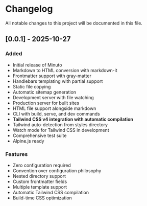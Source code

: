 # Changelog

All notable changes to this project will be documented in this file.

## [0.0.1] - 2025-10-27

### Added

- Initial release of Minuto
- Markdown to HTML conversion with markdown-it
- Frontmatter support with gray-matter
- Handlebars templating with partial support
- Static file copying
- Automatic sitemap generation
- Development server with file watching
- Production server for built sites
- HTML file support alongside markdown
- CLI with build, serve, and dev commands
- **Tailwind CSS v4 integration with automatic compilation**
- Tailwind auto-detection from styles directory
- Watch mode for Tailwind CSS in development
- Comprehensive test suite
- Alpine.js ready

### Features

- Zero configuration required
- Convention over configuration philosophy
- Nested directory support
- Custom frontmatter fields
- Multiple template support
- Automatic Tailwind CSS compilation
- Build-time CSS optimization
